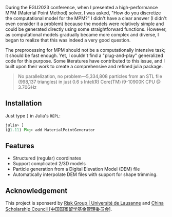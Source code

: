 During the EGU2023 conference, when I presented a high-performance MPM  (Material Point Method) solver, I was asked, 
"How do you discretize the computational model for the MPM?" I didn't have a clear answer (I didn't even consider it a problem) because the models were relatively simple and could be generated directly using some straightforward functions. However, as computational models gradually became more complex and diverse, I began to realize that this was indeed a very good question. 

The preprocessing for MPM should not be a computationally intensive task; it should be fast enough. Yet, I couldn't find a "plug-and-play" generalized code for this purpose. Some literatures have contributed to this issue, and I built upon their work to create a comprehensive and refined julia package. 

> No parallelization, no problem—5,334,808 particles from an STL file (998,137 triangles) in just 0.6 s
> Intel(R) Core(TM) i9-10900K CPU @ 3.70GHz

## Installation

Just type `]` in Julia's  `REPL`:

```julia
julia> ]
(@1.11) Pkg> add MaterialPointGenerator
```

## Features

- Structured (regular) coordinates
- Support complicated 2/3D models
- Particle generation from a Digital Elevation Model (DEM) file  
- Automatically interpolate DEM files with support for shape trimming.

## Acknowledgement

This project is sponserd by [Risk Group | Université de Lausanne](https://wp.unil.ch/risk/) and [China Scholarship Council [中国国家留学基金管理委员会]](https://www.csc.edu.cn/).